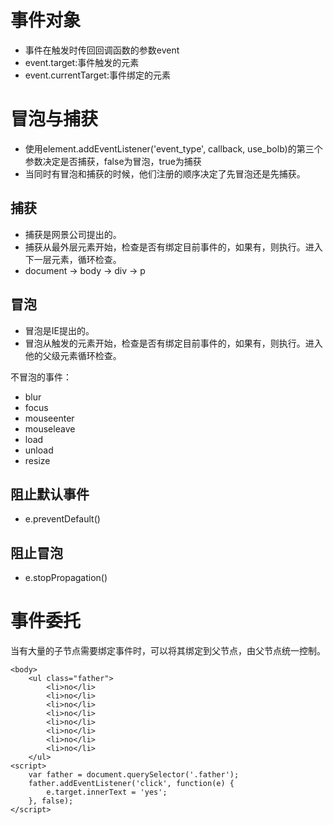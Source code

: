 # 事件对象

- 事件在触发时传回回调函数的参数event
- event.target:事件触发的元素
- event.currentTarget:事件绑定的元素

# 冒泡与捕获

- 使用element.addEventListener('event_type', callback, use_bolb)的第三个参数决定是否捕获，false为冒泡，true为捕获
- 当同时有冒泡和捕获的时候，他们注册的顺序决定了先冒泡还是先捕获。

## 捕获

- 捕获是网景公司提出的。
- 捕获从最外层元素开始，检查是否有绑定目前事件的，如果有，则执行。进入下一层元素，循环检查。
- document -> body -> div -> p

## 冒泡

- 冒泡是IE提出的。
- 冒泡从触发的元素开始，检查是否有绑定目前事件的，如果有，则执行。进入他的父级元素循环检查。

不冒泡的事件：
- blur
- focus
- mouseenter
- mouseleave
- load
- unload
- resize

## 阻止默认事件

- e.preventDefault()

## 阻止冒泡

- e.stopPropagation()

# 事件委托

当有大量的子节点需要绑定事件时，可以将其绑定到父节点，由父节点统一控制。
```
<body>
    <ul class="father">
        <li>no</li>
        <li>no</li>
        <li>no</li>
        <li>no</li>
        <li>no</li>
        <li>no</li>
        <li>no</li>
        <li>no</li>
    </ul>
<script>
    var father = document.querySelector('.father');
    father.addEventListener('click', function(e) {
        e.target.innerText = 'yes';
    }, false);
</script>
```